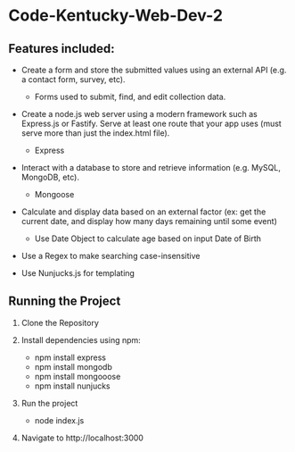 # Code-Kentucky-Web-Dev-2

## Features included:

- Create a form and store the submitted values using an external API (e.g. a contact form, survey, etc).

  - Forms used to submit, find, and edit collection data.

- Create a node.js web server using a modern framework such as Express.js or Fastify. Serve at least one route that your app uses (must serve more than just the index.html file).

  - Express

- Interact with a database to store and retrieve information (e.g. MySQL, MongoDB, etc).

  - Mongoose

- Calculate and display data based on an external factor (ex: get the current date, and display how many days remaining until some event)

  - Use Date Object to calculate age based on input Date of Birth

- Use a Regex to make searching case-insensitive

- Use Nunjucks.js for templating

## Running the Project

1. Clone the Repository

2. Install dependencies using npm:

   - npm install express
   - npm install mongodb
   - npm install mongooose
   - npm install nunjucks

3. Run the project

   - node index.js

4. Navigate to http://localhost:3000
